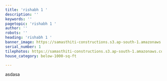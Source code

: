 ```yaml
---
title: 'rishabh 1 '
description: ''
keywords: ''
pagetopic: 'rishabh 1 '
author: ''
robots: ''
heading: 'rishabh 1 '
banner_image: https://samasthiti-constructions.s3.ap-south-1.amazonaws.com/uploads/R-10-min.jpg
serial_number: 1
tilephotos: https://samasthiti-constructions.s3.ap-south-1.amazonaws.com/uploads/F234.jpg
house_category: below-1000-sq-ft

---
```

asdasa